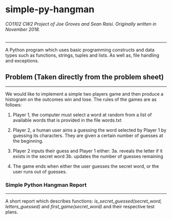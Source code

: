 # simple-py-hangman

###### CO1102 CW2 Project of Joe Groves and Sean Raisi. Originally written in November 2018.
-----------

A Python program which uses basic programming constructs and data types such as functions, strings, tuples and lists. As well as, file handling and exceptions.


## Problem (Taken directly from the problem sheet)
-----------

We would like to implement a simple two players game and then produce a histogram on the outcomes win and lose. The rules of the games are as follows:

1. Player 1, the computer must select a word at random from a list of available words that is provided in the file words.txt

2. Player 2, a human user aims a guessing the word selected by Player 1 by guessing its characters. They are given a certain number of guesses at the beginning.

3. Player 2 inputs their guess and Player 1 either:
  3a. reveals the letter if it exists in the secret word 
  3b. updates the number of guesses remaining
  
4. The game ends when either the user guesses the secret word, or the user runs out of guesses.

### Simple Python Hangman Report
-----------

A short report which describes functions: *is_secret_guessed(secret_word, letters_guessed)* and *first_game(secret_word)* and their respective test plans.
